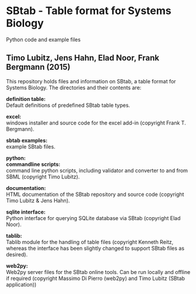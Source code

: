 SBtab - Table format for Systems Biology
========================================
Python code and example files

Timo Lubitz, Jens Hahn, Elad Noor, Frank Bergmann (2015)
-----------------------------------------

This repository holds files and information on SBtab, a table format for
Systems Biology. The directories and their contents are:

<b>definition table:</b><br>
Default definitions of predefined SBtab table types.

<b>excel:</b><br>
windows installer and source code for the excel add-in (copyright Frank T. Bergmann).

<b>sbtab examples:</b><br>
example SBtab files.

<b>python:</b><br>
<b padding-left:5em>commandline scripts:</b><br>
command line python scripts, including validator and converter to and from SBML (copyright Timo Lubitz).

<b padding-left:5em>documentation:</b><br>
HTML documentation of the SBtab repository and source code (copyright Timo Lubitz & Jens Hahn).

<b padding-left:5em>sqlite interface:</b><br>
Python interface for querying SQLite database via SBtab (copyright Elad Noor).

<b padding-left:5em>tablib:</b><br>
Tablib module for the handling of table files (copyright Kenneth Reitz, whereas the interface has been slightly changed to support SBtab files as desired).

<b padding-left:5em>web2py:</b><br>
Web2py server files for the SBtab online tools. Can be run locally and offline if required (copyright Massimo Di Pierro (web2py) and Timo Lubitz (SBtab application))
